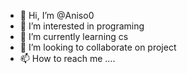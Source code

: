 - 👋 Hi, I’m @Aniso0
- 👀 I’m interested in programing
- 🌱 I’m currently learning cs
- 💞️ I’m looking to collaborate on project
- 📫 How to reach me ....


<!---
Aniso0/Aniso0 is a ✨ special ✨ repository because its `README.md` (this file) appears on your GitHub profile.
You can click the Preview link to take a look at your changes.
--->
